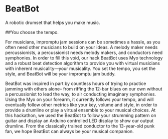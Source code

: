 BeatBot
=======

A robotic drumset that helps you make music.

##You choose the tempo.


For musicians, impromptu jam sessions can be sometimes a hassle, as you often need other musicians to build on your ideas. A melody maker needs percussionists, a percussionist needs melody makers, and conductors need symphonies. In order to fill this void, our hack BeatBot uses Myo technology and a robust beat detection algorithm to provide you with virtual musicians with inherent musicality—your musicality. You set the tempo, you set the style, and BeatBot will be your impromptu jam buddy.

BeatBot was inspired in part by countless hours of trying to practice jamming with others alone– from riffing the 12-bar blues on our own without a percussionist to lead the way, to air conducting imaginary symphonies. Using the Myo on your forearm, it currently follows your tempo, and will eventually follow other metrics like your key, volume and style, in order to provide a drumline or play a virtual ensemble to your musical choices. At this hackathon, we used the BeatBot to follow your strumming pattern on guitar and display an Arduino controlled LED display to show our output drumline. From the classically trained conductor to the 13-year-old punk fan, we hope BeatBot can always be your musical companion.
